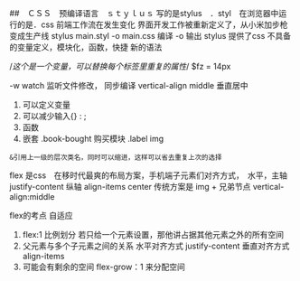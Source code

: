 ##　ＣＳＳ　预编译语言　ｓｔｙｌｕｓ
  写的是stylus　．styl　在浏览器中运行的是．css
  前端工作流在发生变化
  界面开发工作被重新定义了，从小米加步枪变成生产线
  stylus main.styl -o main.css 
  编译 -o 输出
  stylus 提供了css 不具备的变量定义，模块化，函数，快捷 新的语法

  /*这个是一个变量，可以替换每个标签里重复的属性*/
    $fz = 14px  

  -w  watch 监听文件修改， 同步编译
  vertical-align middle 垂直居中

  1. 可以定义变量
  2. 可以减少输入{}  :  ;  
  3. 函数
  4. 嵌套
    .book-bought  购买模块
      .label
        img
    
    &引用上一级的层次类名，同时可以缩进，这样可以省去重复上次的选择
    
flex 是css　在移时代最爽的布局方案，手机端子元素们对齐方式，　水平，主轴　justify-content
纵轴 align-items center
传统方案是 img + 兄弟节点  vertical-align:middle

flex的考点 自适应
  1. flex:1 比例划分 若只给一个元素设置，那他讲占据其他元素之外的所有空间
  2. 父元素与多个子元素之间的关系
    水平对齐方式 justify-content
    垂直对齐方式 align-items
  3. 可能会有剩余的空间  flex-grow：1  来分配空间